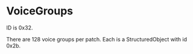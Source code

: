 # VoiceGroups

ID is 0x32.

There are 128 voice groups per patch. Each is a StructuredObject with id 0x2b.
